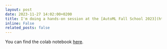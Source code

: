 ```yaml
---
layout: post
date: 2023-11-27 14:02:00+0200
title: I'm doing a hands-on session at the [AutoML Fall School 2023](https://sites.google.com/view/automl-fall-school-2023/schedule/hands-on-naslib)!
inline: False
related_posts: false
---
```


You can find the colab notebook [here](https://colab.research.google.com/drive/1LNItbOkXU_kh8klu8Lwg-jHmc7ACQsp9?usp=sharing).
